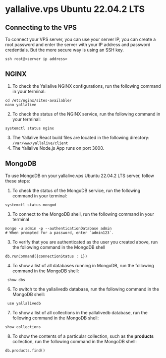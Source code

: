 # yallalive.vps Ubuntu 22.04.2 LTS

## Connecting to the VPS
To connect your VPS server, you can use your server IP, you can create a root password and enter the server with your IP address and password credentials. But the more secure way is using an SSH key.
```code
ssh root@<server ip address> 
```



## NGINX
1. To check the Yallalive NGINX configurations, run the following command in your terminal:
```code
cd /etc/nginx/sites-available/
nano yallalive
```
2. To check the status of the NGINX service, run the following command in your terminal:
```code
systemctl status nginx
```
3. The Yallalive React build files are located in the following directory: `/var/www/yallalive/client`
4. The Yallalive Node.js App runs on port 3000.


## MongoDB
To use MongoDB on your yallalive.vps Ubuntu 22.04.2 LTS server, follow these steps:
1. To check the status of the MongoDB service, run the following command in your terminal:
```code
systemctl status mongod
```
3. To connect to the MongoDB shell, run the following command in your terminal
```code
mongo -u admin -p --authenticationDatabase admin
# When prompted for a password, enter `admin123`.
```
3. To verify that you are authenticated as the user you created above, run the following command in the MongoDB shell
``` mongo shell
db.runCommand({connectionStatus : 1})
```
4. To show a list of all databases running in MongoDB, run the following command in the MongoDB shell:
```mongo shell
 show dbs
```
6. To switch to the yallalivedb database, run the following command in the MongoDB shell:
```mongo shell
 use yallalivedb
```
7. To show a list of all collections in the yallalivedb database, run the following command in the MongoDB shell:
```mongo shell
show collections
```
8. To show the contents of a particular collection, such as the **products** collection, run the following command in the MongoDB shell:
```mongo shell
db.products.find()
```
